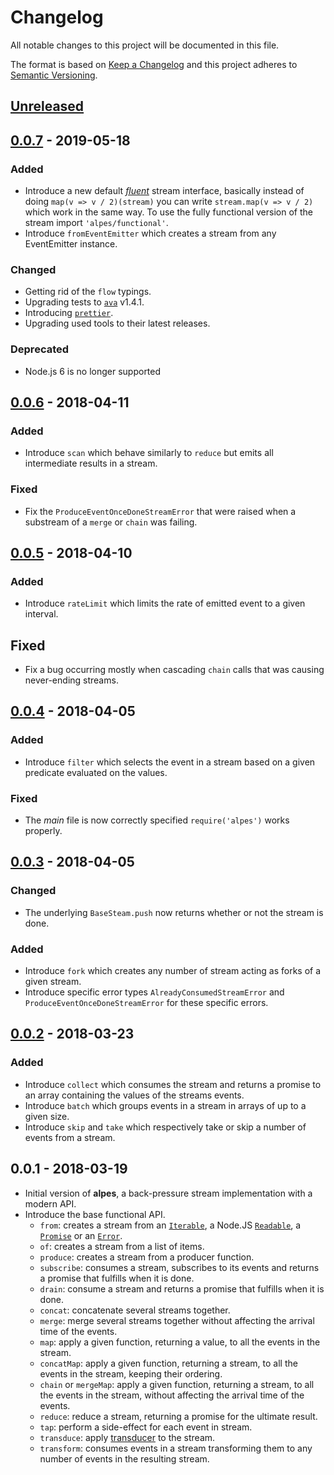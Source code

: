 # Changelog

All notable changes to this project will be documented in this file.

The format is based on [Keep a Changelog](http://keepachangelog.com/en/1.0.0/)
and this project adheres to [Semantic Versioning](http://semver.org/spec/v2.0.0.html).

## [Unreleased](https://github.com/craft-ai/alpes/compare/v0.0.7...HEAD) ##

## [0.0.7](https://github.com/craft-ai/alpes/compare/v0.0.6...v0.0.7) - 2019-05-18 ##

### Added

- Introduce a new default [_fluent_](https://en.wikipedia.org/wiki/Fluent_interface) stream interface, basically instead of doing `map(v => v / 2)(stream)` you can write `stream.map(v => v / 2)` which work in the same way. To use the fully functional version of the stream import `'alpes/functional'`.
- Introduce `fromEventEmitter` which creates a stream from any EventEmitter instance.

### Changed

- Getting rid of the `flow` typings.
- Upgrading tests to [`ava`](https://github.com/avajs/ava/releases/tag/v1.4.1) v1.4.1.
- Introducing [`prettier`](https://prettier.io).
- Upgrading used tools to their latest releases.

### Deprecated

- Node.js 6 is no longer supported

## [0.0.6](https://github.com/craft-ai/alpes/compare/v0.0.5...v0.0.6) - 2018-04-11

### Added

- Introduce `scan` which behave similarly to `reduce` but emits all intermediate results in a stream.

### Fixed

- Fix the `ProduceEventOnceDoneStreamError` that were raised when a substream of a `merge` or `chain` was failing.

## [0.0.5](https://github.com/craft-ai/alpes/compare/v0.0.4...v0.0.5) - 2018-04-10

### Added

- Introduce `rateLimit` which limits the rate of emitted event to a given interval.

## Fixed

- Fix a bug occurring mostly when cascading `chain` calls that was causing never-ending streams.

## [0.0.4](https://github.com/craft-ai/alpes/compare/v0.0.3...v0.0.4) - 2018-04-05

### Added

- Introduce `filter` which selects the event in a stream based on a given predicate evaluated on the values.

### Fixed

- The _main_ file is now correctly specified `require('alpes')` works properly.

## [0.0.3](https://github.com/craft-ai/alpes/compare/v0.0.2...v0.0.3) - 2018-04-05

### Changed

- The underlying `BaseSteam.push` now returns whether or not the stream is done.

### Added

- Introduce `fork` which creates any number of stream acting as forks of a given stream.
- Introduce specific error types `AlreadyConsumedStreamError` and `ProduceEventOnceDoneStreamError` for these specific errors.

## [0.0.2](https://github.com/craft-ai/alpes/compare/v0.0.1...v0.0.2) - 2018-03-23

### Added

- Introduce `collect` which consumes the stream and returns a promise to an array containing the values of the streams events.
- Introduce `batch` which groups events in a stream in arrays of up to a given size.
- Introduce `skip` and `take` which respectively take or skip a number of events from a stream.

## 0.0.1 - 2018-03-19

- Initial version of **alpes**, a back-pressure stream implementation with a modern API.
- Introduce the base functional API.
  - `from`: creates a stream from an [`Iterable`](https://developer.mozilla.org/en/docs/Web/JavaScript/Guide/iterable), a Node.JS [`Readable`](https://nodejs.org/api/stream.html#stream_readable_streams), a [`Promise`](https://developer.mozilla.org/en/docs/Web/JavaScript/Reference/Global_Objects/Promise) or an [`Error`](https://developer.mozilla.org/en-US/docs/Web/JavaScript/Reference/Global_Objects/Error).
  - `of`: creates a stream from a list of items.
  - `produce`: creates a stream from a producer function.
  - `subscribe`: consumes a stream, subscribes to its events and returns a promise that fulfills when it is done.
  - `drain`: consume a stream and returns a promise that fulfills when it is done.
  - `concat`: concatenate several streams together.
  - `merge`: merge several streams together without affecting the arrival time of the events.
  - `map`: apply a given function, returning a value, to all the events in the stream.
  - `concatMap`: apply a given function, returning a stream, to all the events in the stream, keeping their ordering.
  - `chain` or `mergeMap`: apply a given function, returning a stream, to all the events in the stream, without affecting the arrival time of the events.
  - `reduce`: reduce a stream, returning a promise for the ultimate result.
  - `tap`: perform a side-effect for each event in stream.
  - `transduce`: apply [transducer](https://medium.com/@roman01la/understanding-transducers-in-javascript-3500d3bd9624) to the stream.
  - `transform`: consumes events in a stream transforming them to any number of events in the resulting stream.
